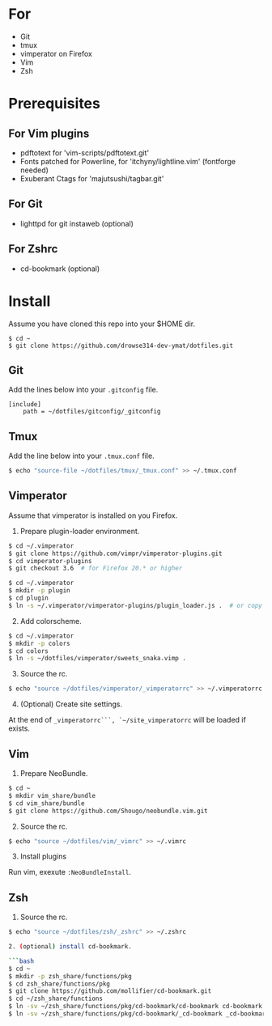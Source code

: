 For
====
+ Git
+ tmux
+ vimperator on Firefox
+ Vim
+ Zsh

Prerequisites
==============

For Vim plugins
---------------
+ pdftotext for 'vim-scripts/pdftotext.git'
+ Fonts patched for Powerline, for 'itchyny/lightline.vim' (fontforge needed)
+ Exuberant Ctags for 'majutsushi/tagbar.git'

For Git
--------
+ lighttpd for git instaweb (optional)

For Zshrc
----------
+ cd-bookmark (optional)


Install
========

Assume you have cloned this repo into your $HOME dir.

```
$ cd ~
$ git clone https://github.com/drowse314-dev-ymat/dotfiles.git
```

Git
----

Add the lines below into your ``.gitconfig`` file.

```
[include]
	path = ~/dotfiles/gitconfig/_gitconfig
```

Tmux
-----

Add the line below into your ``.tmux.conf`` file.

```bash
$ echo "source-file ~/dotfiles/tmux/_tmux.conf" >> ~/.tmux.conf
```

Vimperator
-----------

Assume that vimperator is installed on you Firefox.

1. Prepare plugin-loader environment.

```bash
$ cd ~/.vimperator
$ git clone https://github.com/vimpr/vimperator-plugins.git
$ cd vimperator-plugins
$ git checkout 3.6  # for Firefox 20.* or higher
```

```bash
$ cd ~/.vimperator
$ mkdir -p plugin
$ cd plugin
$ ln -s ~/.vimperator/vimperator-plugins/plugin_loader.js .  # or copy it
```

2. Add colorscheme.

```bash
$ cd ~/.vimperator
$ mkdir -p colors
$ cd colors
$ ln -s ~/dotfiles/vimperator/sweets_snaka.vimp .
```

3. Source the rc.

```bash
$ echo "source ~/dotfiles/vimperator/_vimperatorrc" >> ~/.vimperatorrc
```

4. (Optional) Create site settings.

At the end of ``_vimperatorrc```, `~/site_vimperatorrc`` will be loaded if exists.

Vim
----

1. Prepare NeoBundle.

```bash
$ cd ~
$ mkdir vim_share/bundle
$ cd vim_share/bundle
$ git clone https://github.com/Shougo/neobundle.vim.git
```

2. Source the rc.

```bash
$ echo "source ~/dotfiles/vim/_vimrc" >> ~/.vimrc
```

3. Install plugins

Run vim, exexute ``:NeoBundleInstall``.

Zsh
----

1. Source the rc.

```bash
$ echo "source ~/dotfiles/zsh/_zshrc" >> ~/.zshrc

2. (optional) install cd-bookmark.

```bash
$ cd ~
$ mkdir -p zsh_share/functions/pkg
$ cd zsh_share/functions/pkg
$ git clone https://github.com/mollifier/cd-bookmark.git
$ cd ~/zsh_share/functions
$ ln -sv ~/zsh_share/functions/pkg/cd-bookmark/cd-bookmark cd-bookmark
$ ln -sv ~/zsh_share/functions/pkg/cd-bookmark/_cd-bookmark _cd-bookmark
```
